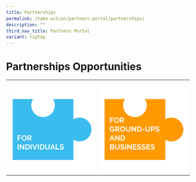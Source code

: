 ```yaml
---
title: Partnerships
permalink: /take-action/partners-portal/partnerships/
description: ""
third_nav_title: Partners Portal
variant: tiptap
---
```

<h1>Partnerships Opportunities</h1>
<table style="minWidth: 50px">
<colgroup>
<col>
<col>
</colgroup>
<tbody>
<tr>
<td rowspan="1" colspan="1">
<p></p><a class="isomer-image-wrapper" href="/take-action/partners-portal/for-individuals"><img style="width: 100%" height="auto" width="100%" alt="For Individuals button" src="/images/Partners portal/PARTNERS PORTAL BUTTONS/PARTNERSHIPS_FOR_INDIVIDUALS.png"></a>
</td>
<td rowspan="1" colspan="1">
<p></p><a class="isomer-image-wrapper" href="/take-action/partners-portal/for-groundup and"><img style="width: 100%" height="auto" width="100%" alt="For Ground-Ups and Businesses button" src="/images/Partners portal/PARTNERS PORTAL BUTTONS/PARTNERSHIPS_FOR_GROUNDUPS_BUSINESSES.png"></a>
</td>
</tr>
</tbody>
</table>
<p></p>
<p></p>